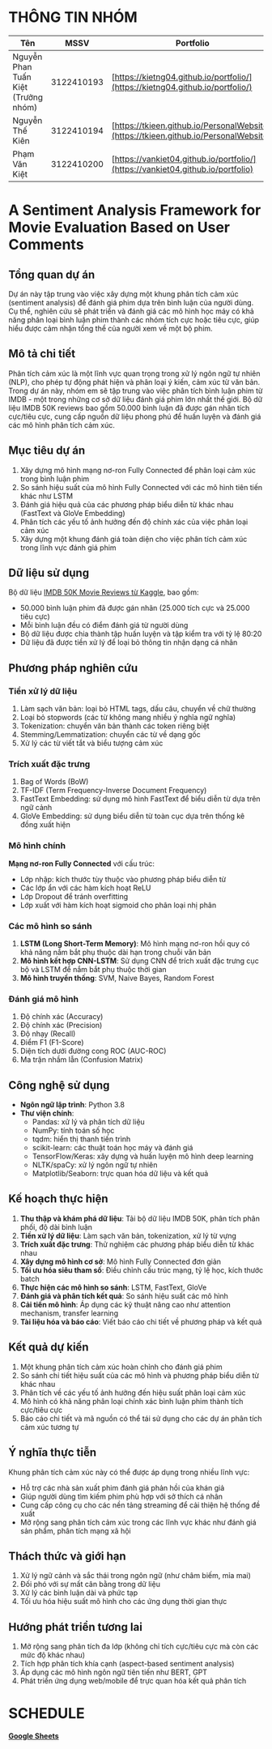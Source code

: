 # THÔNG TIN NHÓM

|Tên                                |MSSV      |Portfolio         |Email|
|-----------------------------------|  :----:  |------------------|-----|
|Nguyễn Phan Tuấn Kiệt (Trưởng nhóm)|3122410193|[https://kietng04.github.io/portfolio/](https://kietng04.github.io/portfolio/) |nguyenphantuankiet299@gmail.com|
|Nguyễn Thế Kiên                    |3122410194|[https://tkieen.github.io/PersonalWebsite/](https://tkieen.github.io/PersonalWebsite/) |nguyenthekien62@gmail.com|
|Phạm Văn Kiệt                      |3122410200|[https://vankiet04.github.io/portfolio/](https://vankiet04.github.io/portfolio) |pvk210504@gmail.com|

# A Sentiment Analysis Framework for Movie Evaluation Based on User Comments

## Tổng quan dự án
Dự án này tập trung vào việc xây dựng một khung phân tích cảm xúc (sentiment analysis) để đánh giá phim dựa trên bình luận của người dùng. Cụ thể, nghiên cứu sẽ phát triển và đánh giá các mô hình học máy có khả năng phân loại bình luận phim thành các nhóm tích cực hoặc tiêu cực, giúp hiểu được cảm nhận tổng thể của người xem về một bộ phim.

## Mô tả chi tiết
Phân tích cảm xúc là một lĩnh vực quan trọng trong xử lý ngôn ngữ tự nhiên (NLP), cho phép tự động phát hiện và phân loại ý kiến, cảm xúc từ văn bản. Trong dự án này, nhóm em sẽ tập trung vào việc phân tích bình luận phim từ IMDB - một trong những cơ sở dữ liệu đánh giá phim lớn nhất thế giới. Bộ dữ liệu IMDB 50K reviews bao gồm 50.000 bình luận đã được gán nhãn tích cực/tiêu cực, cung cấp nguồn dữ liệu phong phú để huấn luyện và đánh giá các mô hình phân tích cảm xúc.

## Mục tiêu dự án
1. Xây dựng mô hình mạng nơ-ron Fully Connected để phân loại cảm xúc trong bình luận phim
2. So sánh hiệu suất của mô hình Fully Connected với các mô hình tiên tiến khác như LSTM
3. Đánh giá hiệu quả của các phương pháp biểu diễn từ khác nhau (FastText và GloVe Embedding)
4. Phân tích các yếu tố ảnh hưởng đến độ chính xác của việc phân loại cảm xúc
5. Xây dựng một khung đánh giá toàn diện cho việc phân tích cảm xúc trong lĩnh vực đánh giá phim

## Dữ liệu sử dụng
Bộ dữ liệu [IMDB 50K Movie Reviews từ Kaggle](https://www.kaggle.com/datasets/lakshmi25npathi/imdb-dataset-of-50k-movie-reviews/code?datasetId=134715&sortBy=voteCount&searchQuery=Exploratory+Data+Analysis), bao gồm:
- 50.000 bình luận phim đã được gán nhãn (25.000 tích cực và 25.000 tiêu cực)
- Mỗi bình luận đều có điểm đánh giá từ người dùng
- Bộ dữ liệu được chia thành tập huấn luyện và tập kiểm tra với tỷ lệ 80:20
- Dữ liệu đã được tiền xử lý để loại bỏ thông tin nhận dạng cá nhân

## Phương pháp nghiên cứu

### Tiền xử lý dữ liệu
1. Làm sạch văn bản: loại bỏ HTML tags, dấu câu, chuyển về chữ thường
2. Loại bỏ stopwords (các từ không mang nhiều ý nghĩa ngữ nghĩa)
3. Tokenization: chuyển văn bản thành các token riêng biệt
4. Stemming/Lemmatization: chuyển các từ về dạng gốc
5. Xử lý các từ viết tắt và biểu tượng cảm xúc

### Trích xuất đặc trưng
1. Bag of Words (BoW)
2. TF-IDF (Term Frequency-Inverse Document Frequency)
3. FastText Embedding: sử dụng mô hình FastText để biểu diễn từ dựa trên ngữ cảnh
4. GloVe Embedding: sử dụng biểu diễn từ toàn cục dựa trên thống kê đồng xuất hiện

### Mô hình chính
**Mạng nơ-ron Fully Connected** với cấu trúc:
- Lớp nhập: kích thước tùy thuộc vào phương pháp biểu diễn từ
- Các lớp ẩn với các hàm kích hoạt ReLU
- Lớp Dropout để tránh overfitting
- Lớp xuất với hàm kích hoạt sigmoid cho phân loại nhị phân

### Các mô hình so sánh
1. **LSTM (Long Short-Term Memory)**: Mô hình mạng nơ-ron hồi quy có khả năng nắm bắt phụ thuộc dài hạn trong chuỗi văn bản
2. **Mô hình kết hợp CNN-LSTM**: Sử dụng CNN để trích xuất đặc trưng cục bộ và LSTM để nắm bắt phụ thuộc thời gian
3. **Mô hình truyền thống**: SVM, Naive Bayes, Random Forest

### Đánh giá mô hình
1. Độ chính xác (Accuracy)
2. Độ chính xác (Precision)
3. Độ nhạy (Recall)
4. Điểm F1 (F1-Score)
5. Diện tích dưới đường cong ROC (AUC-ROC)
6. Ma trận nhầm lẫn (Confusion Matrix)

## Công nghệ sử dụng
- **Ngôn ngữ lập trình**: Python 3.8
- **Thư viện chính**:
  - Pandas: xử lý và phân tích dữ liệu
  - NumPy: tính toán số học
  - tqdm: hiển thị thanh tiến trình
  - scikit-learn: các thuật toán học máy và đánh giá
  - TensorFlow/Keras: xây dựng và huấn luyện mô hình deep learning
  - NLTK/spaCy: xử lý ngôn ngữ tự nhiên
  - Matplotlib/Seaborn: trực quan hóa dữ liệu và kết quả

## Kế hoạch thực hiện
1. **Thu thập và khám phá dữ liệu**: Tải bộ dữ liệu IMDB 50K, phân tích phân phối, độ dài bình luận
2. **Tiền xử lý dữ liệu**: Làm sạch văn bản, tokenization, xử lý từ vựng
3. **Trích xuất đặc trưng**: Thử nghiệm các phương pháp biểu diễn từ khác nhau
4. **Xây dựng mô hình cơ sở**: Mô hình Fully Connected đơn giản
5. **Tối ưu hóa siêu tham số**: Điều chỉnh cấu trúc mạng, tỷ lệ học, kích thước batch
6. **Thực hiện các mô hình so sánh**: LSTM, FastText, GloVe
7. **Đánh giá và phân tích kết quả**: So sánh hiệu suất các mô hình
8. **Cải tiến mô hình**: Áp dụng các kỹ thuật nâng cao như attention mechanism, transfer learning
9. **Tài liệu hóa và báo cáo**: Viết báo cáo chi tiết về phương pháp và kết quả

## Kết quả dự kiến
1. Một khung phân tích cảm xúc hoàn chỉnh cho đánh giá phim
2. So sánh chi tiết hiệu suất của các mô hình và phương pháp biểu diễn từ khác nhau
3. Phân tích về các yếu tố ảnh hưởng đến hiệu suất phân loại cảm xúc
4. Mô hình có khả năng phân loại chính xác bình luận phim thành tích cực/tiêu cực
5. Báo cáo chi tiết và mã nguồn có thể tái sử dụng cho các dự án phân tích cảm xúc tương tự

## Ý nghĩa thực tiễn
Khung phân tích cảm xúc này có thể được áp dụng trong nhiều lĩnh vực:
- Hỗ trợ các nhà sản xuất phim đánh giá phản hồi của khán giả
- Giúp người dùng tìm kiếm phim phù hợp với sở thích cá nhân
- Cung cấp công cụ cho các nền tảng streaming để cải thiện hệ thống đề xuất
- Mở rộng sang phân tích cảm xúc trong các lĩnh vực khác như đánh giá sản phẩm, phân tích mạng xã hội

## Thách thức và giới hạn
1. Xử lý ngữ cảnh và sắc thái trong ngôn ngữ (như châm biếm, mỉa mai)
2. Đối phó với sự mất cân bằng trong dữ liệu
3. Xử lý các bình luận dài và phức tạp
4. Tối ưu hóa hiệu suất mô hình cho các ứng dụng thời gian thực

## Hướng phát triển tương lai
1. Mở rộng sang phân tích đa lớp (không chỉ tích cực/tiêu cực mà còn các mức độ khác nhau)
2. Tích hợp phân tích khía cạnh (aspect-based sentiment analysis)
3. Áp dụng các mô hình ngôn ngữ tiên tiến như BERT, GPT
4. Phát triển ứng dụng web/mobile để trực quan hóa kết quả phân tích


# SCHEDULE
**[Google Sheets](https://docs.google.com/spreadsheets/d/1R6TcgMAHRGDLy_LWjGpTvcf478gThrEl4cTsUK8NyQ8/edit?gid=94895279#gid=94895279)**
